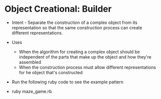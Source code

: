 # Object Creational: Builder

* Intent - Separate the construction of a complex object from its representation so that the same construction process can create different representations.

* Uses
  * When the algorithm for creating a complex object should be independent of the parts that make up the object and how they're assembled
  * When the construction process must allow different representations for he object that's constructed

* Run the following ruby code to see the example pattern
* ruby maze_game.rb
